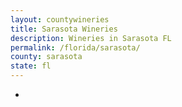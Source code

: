 ```yaml
---
layout: countywineries
title: Sarasota Wineries
description: Wineries in Sarasota FL
permalink: /florida/sarasota/
county: sarasota
state: fl
---
```

-
